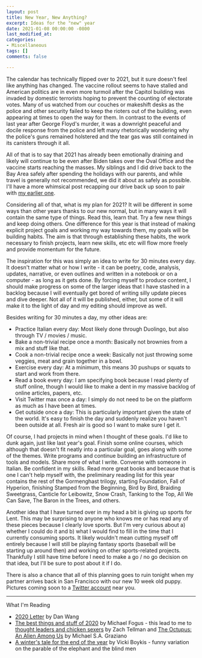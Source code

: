 ```yaml
---
layout: post
title: New Year, New Anything?
excerpt: Ideas for the "new" year
date: 2021-01-08 00:00:00 -0800
last_modified_at: 
categories:
- Miscellaneous
tags: []
comments: false

---
```

The calendar has technically flipped over to 2021, but it sure doesn't feel like anything has changed. The vaccine rollout seems to have stalled and American politics are in even more turmoil after the Capitol building was invaded by domestic terrorists hoping to prevent the counting of electorate votes. Many of us watched from our couches or makeshift desks as the police and other security failed to keep the rioters out of the building, even appearing at times to open the way for them. In contrast to the events of last year after George Floyd's murder, it was a downright peaceful and docile response from the police and left many rhetorically wondering why the police's guns remained holstered and the tear gas was still contained in its canisters through it all.

All of that is to say that 2021 has already been emotionally draining and likely will continue to be even after Biden takes over the Oval Office and the vaccine starts reaching the masses. My siblings and I did drive back to the Bay Area safely after spending the holidays with our parents, and while travel is generally not recommended, we did it about as safely as possible. I'll have a more whimsical post recapping our drive back up soon to pair with [my earlier one](https://fordhiggins.com/miscellaneous/2020/11/12/cross-country-part-1.html).

Considering all of that, what is my plan for 2021? It will be different in some ways than other years thanks to our new normal, but in many ways it will contain the same type of things. Read this, learn that. Try a few new things and keep doing others. One difference for this year is that instead of making explicit project goals and working my way towards them, my goals will be building habits. The aim is that through establishing these habits, the work necessary to finish projects, learn new skills, etc etc will flow more freely and provide momentum for the future.

The inspiration for this was simply an idea to write for 30 minutes every day. It doesn't matter what or how I write - it can be poetry, code, analysis, updates, narrative, or even outlines and written in a notebook or on a computer - as long as it gets done. By forcing myself to produce content, I should make progress on some of the larger ideas that I have stashed in a backlog because I will eventually get bored of writing silly update pieces and dive deeper. Not all of it will be published, either, but some of it will make it to the light of day and my editing should improve as well.

Besides writing for 30 minutes a day, my other ideas are:

* Practice Italian every day: Most likely done through Duolingo, but also through TV / movies / music.
* Bake a non-trivial recipe once a month: Basically not brownies from a mix and stuff like that.
* Cook a non-trivial recipe once a week: Basically not just throwing some veggies, meat and grain together in a bowl.
* Exercise every day: At a minimum, this means 30 pushups or squats to start and work from there.
* Read a book every day: I am specifying book because I read plenty of stuff online, though I would like to make a dent in my massive backlog of online articles, papers, etc.
* Visit Twitter max once a day: I simply do not need to be on the platform as much as I have been at times.
* Get outside once a day: This is particularly important given the state of the world. It's easy to finish the day and suddenly realize you haven't been outside at all. Fresh air is good so I want to make sure I get it.

Of course, I had projects in mind when I thought of these goals. I'd like to dunk again, just like last year's goal. Finish some online courses, which although that doesn't fit neatly into a particular goal, goes along with some of the themes. Write programs and continue building an infrastructure of tools and models. Share more of what I write. Converse with someone in Italian. Be confident in my skills. Read more great books and because that is one I can't help myself with, the preliminary reading list for this year contains the rest of the Gormenghast trilogy, starting Foundation, Fall of Hyperion, finishing Stamped from the Beginning, Bird by Bird, Braiding Sweetgrass, Canticle for Leibowitz, Snow Crash, Tanking to the Top, All We Can Save, The Baron in the Trees, and others.

Another idea that I have turned over in my head a bit is giving up sports for Lent. This may be surprising to anyone who knows me or has read any of these pieces because I clearly love sports. But I'm very curious about a) whether I could do it and b) what I would find to fill in the time that I currently consuming sports. It likely wouldn't mean cutting myself off entirely because I will still be playing fantasy sports (baseball will be starting up around then) and working on other sports-related projects. Thankfully I still have time before I need to make a go / no go decision on that idea, but I'll be sure to post about it if I do.

There is also a chance that all of this planning goes to ruin tonight when my partner arrives back in San Francisco with our new 10 week old puppy. Pictures coming soon to a [Twitter account](twitter.com/wfordh) near you.

***

What I'm Reading

* [2020 Letter](https://danwang.co/2020-letter/) by Dan Wang
* [The best things and stuff of 2020](http://blog.fogus.me/2020/12/31/the-best-things-and-stuff-of-2020/) by Michael Fogus - this lead to me to [thought leaders and chicken sexers](https://ideolalia.com/essays/thought-leaders-and-chicken-sexers.html) by Zach Tellman and [The Octupus: An Alien Among Us](https://lithub.com/the-octopus-an-alien-among-us/) by Michael S.A. Graziano
* [A winter's tale for the end of the year](https://vicki.substack.com/p/a-winters-tale-for-the-end-of-the) by Vicki Boykis - funny variation on the parable of the elephant and the blind men
